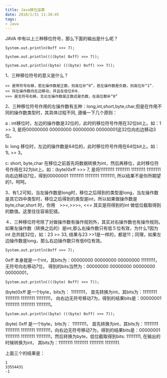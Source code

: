 ```yaml
---
title: Java移位运算
date: 2018/1/31 11:30:45    
tags:
- Java
---
```


JAVA 中有以上三种移位符号，那么下面的输出是什么呢？

    System.out.println(0xff >>> 7);
    
    System.out.println((((byte) 0xff) >>> 7));
    
    System.out.println((byte) (((byte) 0xff) >>> 7));

1、三种移位符号的意义是什么？

    >> 是带符号右移，若左操作数是正数，则高位补“0”，若左操作数是负数，则高位补“1”.
    << 将左操作数向左边移动，并且在低位补0.
    >>> 是无符号右移，无论左操作数是正数还是负数，在高位都补“0”

2、三种移位符号作用的左操作数有五种：long,int,short,byte,char,但是在作用不同的操作数类型时，其具体过程不同, 遵循一下几个原则：

a : int移位时，左边的操作数是32位的，此时的移位符号作用在32位bit上。如：1 >> 3, 是将00000000 00000000 00000000 00000001这32位向右边移动3位。

b: long 移位时，左边的操作数是64位的，此时移位符号作用在64位bit上。如：1L >> 3。

c: short, byte,char 在移位之前首先将数据转换为int，然后再移位，此时移位符号作用在32为bit上。如：(byte)0xff >>> 7, 是将11111111 11111111 11111111 11111111向右边移动7位，得到00000001 11111111 11111111 11111111, 所以结果不是你所期望的1，呵呵。

3、有1,2可知，当左操作数是long时，移位之后得到的类型是long，当左操作数是其它四中类型时，移位之后得到的类型是int，所以如果做操作数是byte,char,short 时，你用　>>=,>>>=, <<= 其实是将得到的int 做低位截取得到的数值。这里往往容易犯错。

４、三种移位符号除了对做操作数有操作规则外，其实对右操作数也有操作规则。如果左操作数（转换之后的）是int,那么右操作数只有低５位有效，为什么?因为int 总共就32位，如：23 >> 33, 结果与23 >>1是一样的，都是11；同理，如果左边操作数是long，那么右边操作数只有低6位有效。

    System.out.println(0xff >>> 7);

0xff 本身就是一个int，其bits为：00000000 00000000 00000000 11111111，无符号向右移动7位， 得到的bits当然为：00000000 00000000 00000000 00000001，

    System.out.println((((byte) 0xff) >>> 7));

(byte)0xff 是一个byte，bits为： 11111111， 首先转换为int，其bits为：11111111 11111111 11111111 11111111， 向右边无符号移动7为，得到的结果bits是：00000001 11111111 11111111 11111111。

    System.out.println((byte) (((byte) 0xff) >>> 7));

(byte) 0xff 是一个byte，bits为： 11111111， 首先转换为int，其bits为：11111111 11111111 11111111 11111111，向右边无符号移动7为，得到的结果bits是：00000001 11111111 11111111 11111111，然后转换为byte，低位截取得到bits: 11111111, 在输出的时候转换为int， 其bits为：11111111 11111111 11111111 11111111.

上面三个的结果是：

    1
    33554431
    -1